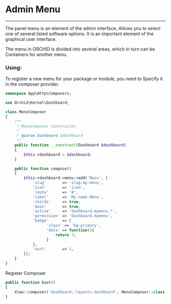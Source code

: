 # Admin Menu
----------

The panel menu is an element of the admin interface,
Allows you to select one of several listed software options.
It is an important element of the graphical user interface.

The menu in ORCHID is divided into several areas, which in turn can be
Containers for another menu.



### Using:

To register a new menu for your package or module, you need to
Specify it in the composer provider.
	
```php
namespace App\Http\Composers;

use Orchid\Kernel\Dashboard;

class MenuComposer
{
    /**
     * MenuComposer constructor.
     *
     * @param Dashboard $dashboard
     */
    public function __construct(Dashboard $dashboard)
    {
        $this->dashboard = $dashboard;
    }

    public function compose()
    {
        $this->dashboard->menu->add('Main', [
            'slug'       => 'slug-my-menu',
            'icon'       => 'icon',
            'route'      => '#',
            'label'      => 'My name Menu',
            'childs'     => true,
            'main'       => true,
            'active'     => 'dashboard.mymenu.*',
            'permission' => 'dashboard.mymenu',
	        'badge'      => [
                  'class' => 'bg-primary',
                  'data' => function(){
                      return 7;
                  }
            ],
            'sort'       => 1,
        ]);
    }
}
```

Register Composer
```php
public function boot()
{
    View::composer('dashboard::layouts.dashboard', MenuComposer::class);
}
```
